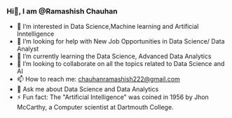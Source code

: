 ### Hi👋, I am @Ramashish Chauhan

- 👀 I’m interested in Data Science,Machine learning and Artificial Inntelligence
- 🤔 I’m looking for help with New Job Opportunities in Data Science/ Data Analyst
- 🌱 I’m currently learning the Data Science, Advanced Data Analytics
- 💞️ I’m looking to collaborate on all the topics related to Data Science and AI
- 📫 How to reach me: chauhanramashish222@gmail.com
- 💬 Ask me about Data Science and Data Analytics
- ⚡ Fun fact: The "Artificial Intelligence" was coined in 1956 by Jhon McCarthy, a Computer scientist at Dartmouth College.


